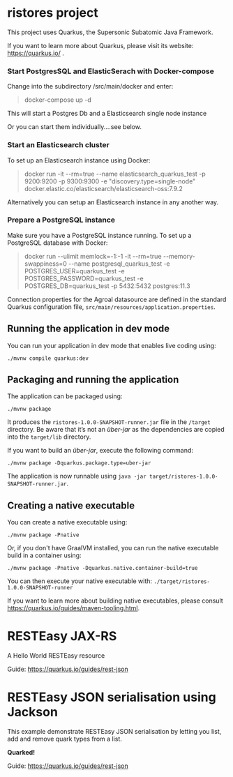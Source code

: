 # ristores project

This project uses Quarkus, the Supersonic Subatomic Java Framework.

If you want to learn more about Quarkus, please visit its website: https://quarkus.io/ .

### Start PostgresSQL and ElasticSerach with Docker-compose

Change into the subdirectory /src/main/docker and enter:

> docker-compose up -d

This will start a Postgres Db and a Elasticsearch single node instance

Or you can start them individually....see below.

### Start an Elasticsearch cluster

To set up an Elasticsearch instance using Docker:

> docker run -it --rm=true --name elasticsearch_quarkus_test -p 9200:9200 -p 9300:9300 -e "discovery.type=single-node" docker.elastic.co/elasticsearch/elasticsearch-oss:7.9.2

Alternatively you can setup an Elasticsearch instance in any another way.

### Prepare a PostgreSQL instance

Make sure you have a PostgreSQL instance running. To set up a PostgreSQL database with Docker:

> docker run --ulimit memlock=-1:-1 -it --rm=true --memory-swappiness=0 --name postgresql_quarkus_test -e POSTGRES_USER=quarkus_test -e POSTGRES_PASSWORD=quarkus_test -e POSTGRES_DB=quarkus_test -p 5432:5432 postgres:11.3

Connection properties for the Agroal datasource are defined in the standard Quarkus configuration file,
`src/main/resources/application.properties`.


## Running the application in dev mode

You can run your application in dev mode that enables live coding using:
```shell script
./mvnw compile quarkus:dev
```

## Packaging and running the application

The application can be packaged using:
```shell script
./mvnw package
```
It produces the `ristores-1.0.0-SNAPSHOT-runner.jar` file in the `/target` directory.
Be aware that it’s not an _über-jar_ as the dependencies are copied into the `target/lib` directory.

If you want to build an _über-jar_, execute the following command:
```shell script
./mvnw package -Dquarkus.package.type=uber-jar
```

The application is now runnable using `java -jar target/ristores-1.0.0-SNAPSHOT-runner.jar`.

## Creating a native executable

You can create a native executable using: 
```shell script
./mvnw package -Pnative
```

Or, if you don't have GraalVM installed, you can run the native executable build in a container using: 
```shell script
./mvnw package -Pnative -Dquarkus.native.container-build=true
```

You can then execute your native executable with: `./target/ristores-1.0.0-SNAPSHOT-runner`

If you want to learn more about building native executables, please consult https://quarkus.io/guides/maven-tooling.html.

# RESTEasy JAX-RS

<p>A Hello World RESTEasy resource</p>

Guide: https://quarkus.io/guides/rest-json

# RESTEasy JSON serialisation using Jackson

<p>This example demonstrate RESTEasy JSON serialisation by letting you list, add and remove quark types from a list.</p>
<p><b>Quarked!</b></p>

Guide: https://quarkus.io/guides/rest-json
